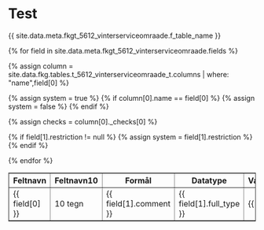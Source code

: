 ---
---
<h1>Test</h1>
{{ site.data.meta.fkgt_5612_vinterserviceomraade.f_table_name }}

<table border="1">
<tr><th>Feltnavn</th><th>Feltnavn10</th><th>Formål</th><th>Datatype</th><th>Værdiområde</th><th>Obligatorisk/frit</th><th>Eksempel</th><th>Systemfelt</th></tr>

{% for field in site.data.meta.fkgt_5612_vinterserviceomraade.fields %}

<tr>
{% assign column = site.data.fkg.tables.t_5612_vinterserviceomraade_t.columns | where: "name",field[0] %}

{% assign system = true %}
{% if column[0].name == field[0] %}
    {% assign system = false %}
{% endif %}

{% assign checks = column[0]._checks[0] %}

{% if field[1].restriction != null %}
    {% assign system = field[1].restriction %}
{% endif %}

<td>{{ field[0] }}</td><td>10 tegn</td><td>{{ field[1].comment }}</td><td>{{ field[1].full_type }}</td><td>{{ checks }}</td><td>{{ column[0].is_nullable }}</td><td>fx</td><td>{{ system }}</td>

</tr>

{% endfor %}

</table>
